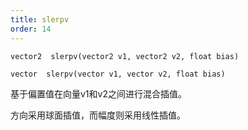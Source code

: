 ```yaml
---
title: slerpv
order: 14
---
```

`vector2  slerpv(vector2 v1, vector2 v2, float bias)`

`vector  slerpv(vector v1, vector v2, float bias)`

基于偏置值在向量v1和v2之间进行混合插值。

方向采用球面插值，而幅度则采用线性插值。